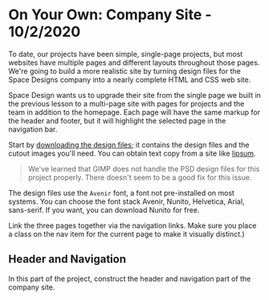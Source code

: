 
# On Your Own: Company Site - 10/2/2020

To date, our projects have been simple, single-page projects, but most websites have multiple pages and different layouts throughout those pages. We're going to build a more realistic site by turning design files for the Space Designs company into a nearly complete HTML and CSS web site.

Space Design wants us to upgrade their site from the single page we built in the previous lesson to a multi-page site with pages for projects and the team in addition to the homepage. Each page will have the same markup for the header and footer, but it will highlight the selected page in the navigation bar.

Start by [downloading the design files](https://d3jtzah944tvom.cloudfront.net/202/projects/lesson_7/spacedesign.zip); it contains the design files and the cutout images you'll need. You can obtain text copy from a site like [lipsum](http://lipsum.com).

> We've learned that GIMP does not handle the PSD design files for this project properly. There doesn't seem to be a good fix for this issue.

The design files use the `Avenir` font, a font not pre-installed on most systems. You can choose the font stack Avenir, Nunito, Helvetica, Arial, sans-serif. If you want, you can download Nunito for free.

Link the three pages together via the navigation links. Make sure you place a class on the nav item for the current page to make it visually distinct.)

## Header and Navigation

In this part of the project, construct the header and navigation part of the company site.
